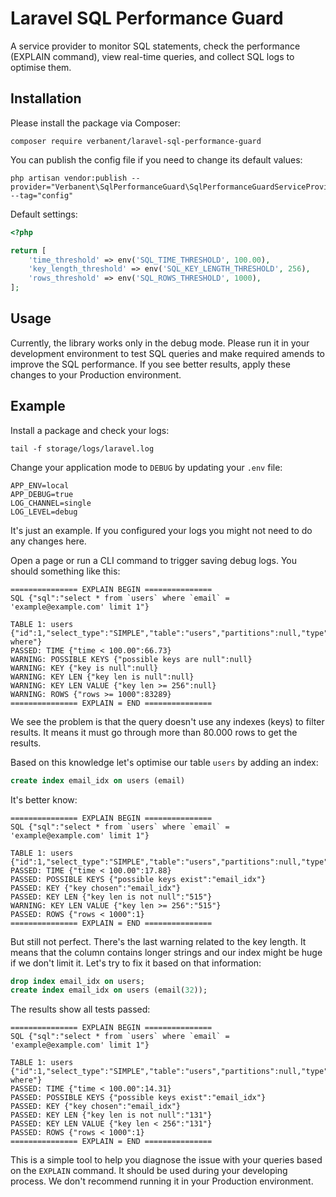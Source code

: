 # Laravel SQL Performance Guard

A service provider to monitor SQL statements, check the performance (EXPLAIN command), view real-time queries, and collect SQL logs to optimise them.

## Installation

Please install the package via Composer:

```shell
composer require verbanent/laravel-sql-performance-guard
```

You can publish the config file if you need to change its default values:

```shell
php artisan vendor:publish --provider="Verbanent\SqlPerformanceGuard\SqlPerformanceGuardServiceProvider" --tag="config"
```

Default settings:

```php
<?php

return [
    'time_threshold' => env('SQL_TIME_THRESHOLD', 100.00),
    'key_length_threshold' => env('SQL_KEY_LENGTH_THRESHOLD', 256),
    'rows_threshold' => env('SQL_ROWS_THRESHOLD', 1000),
];
```

## Usage

Currently, the library works only in the debug mode. Please run it in your development
environment to test SQL queries and make required amends to improve the SQL performance.
If you see better results, apply these changes to your Production environment.

## Example

Install a package and check your logs:

```shell
tail -f storage/logs/laravel.log
```

Change your application mode to `DEBUG` by updating your `.env` file:

```shell
APP_ENV=local
APP_DEBUG=true
LOG_CHANNEL=single
LOG_LEVEL=debug
```

It's just an example. If you configured your logs you might not need to do any changes here. 

Open a page or run a CLI command to trigger saving debug logs. You should something like this:

```shell
=============== EXPLAIN BEGIN ===============
SQL {"sql":"select * from `users` where `email` = 'example@example.com' limit 1"}

TABLE 1: users {"id":1,"select_type":"SIMPLE","table":"users","partitions":null,"type":"ALL","possible_keys":null,"key":null,"key_len":null,"ref":null,"rows":83289,"filtered":10.0,"Extra":"Using where"}
PASSED: TIME {"time < 100.00":66.73}
WARNING: POSSIBLE KEYS {"possible keys are null":null}
WARNING: KEY {"key is null":null}
WARNING: KEY LEN {"key len is null":null}
WARNING: KEY LEN VALUE {"key len >= 256":null}
WARNING: ROWS {"rows >= 1000":83289}
=============== EXPLAIN = END ===============
```

We see the problem is that the query doesn't use any indexes (keys) to filter results. It means it must go through more than 80.000 rows to get the results.

Based on this knowledge let's optimise our table `users` by adding an index:

```sql
create index email_idx on users (email)
```

It's better know:

```shell
=============== EXPLAIN BEGIN ===============
SQL {"sql":"select * from `users` where `email` = 'example@example.com' limit 1"}

TABLE 1: users {"id":1,"select_type":"SIMPLE","table":"users","partitions":null,"type":"ref","possible_keys":"email_idx","key":"email_idx","key_len":"515","ref":"const","rows":1,"filtered":100.0,"Extra":null}
PASSED: TIME {"time < 100.00":17.88}
PASSED: POSSIBLE KEYS {"possible keys exist":"email_idx"}
PASSED: KEY {"key chosen":"email_idx"}
PASSED: KEY LEN {"key len is not null":"515"}
WARNING: KEY LEN VALUE {"key len >= 256":"515"}
PASSED: ROWS {"rows < 1000":1}
=============== EXPLAIN = END ===============
```

But still not perfect. There's the last warning related to the key length. It means that the column contains longer strings and our index might be huge if we don't limit it. Let's try to fix it based on that information:

```sql
drop index email_idx on users;
create index email_idx on users (email(32));
```

The results show all tests passed:

```shell
=============== EXPLAIN BEGIN ===============
SQL {"sql":"select * from `users` where `email` = 'example@example.com' limit 1"}

TABLE 1: users {"id":1,"select_type":"SIMPLE","table":"users","partitions":null,"type":"ref","possible_keys":"email_idx","key":"email_idx","key_len":"131","ref":"const","rows":1,"filtered":100.0,"Extra":"Using where"}
PASSED: TIME {"time < 100.00":14.31}
PASSED: POSSIBLE KEYS {"possible keys exist":"email_idx"}
PASSED: KEY {"key chosen":"email_idx"}
PASSED: KEY LEN {"key len is not null":"131"}
PASSED: KEY LEN VALUE {"key len < 256":"131"}
PASSED: ROWS {"rows < 1000":1}
=============== EXPLAIN = END ===============
```

This is a simple tool to help you diagnose the issue with your queries based on the `EXPLAIN` command. It should be used during your developing process. We don't recommend running it in your Production environment.